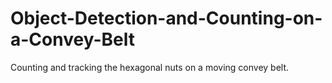 # Object-Detection-and-Counting-on-a-Convey-Belt
Counting and tracking the hexagonal nuts on a moving convey belt.
